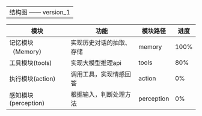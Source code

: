 <table>
  <tr>
    <td colspan="3">结构图 —— version_1</td>
  </tr>
</table>

| 模块                | 功能                 | 模块路径  | 进度  |
|---------------------|----------------------|----------------------|-------|
| 记忆模块（Memory）  | 实现历史对话的抽取、存储     | memory    | 100%    |
| 工具模块(tools)  | 实现大模型推理api     | tools   | 80%    |
| 执行模块(action)  | 调用工具，实现情感回答     | action    | 0%    |
| 感知模块(perception)  | 根据输入，判断处理方法     | perception    | 0%    |